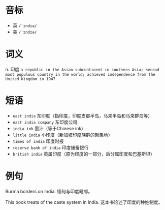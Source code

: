 # 音标

- 英 `/'ɪndɪə/`
- 美 `/'ɪndɪə/`

# 词义

n. 印度
`a republic in the Asian subcontinent in southern Asia; second most populous country in the world; achieved independence from the United Kingdom in 1947`

# 短语

- `east india` 东印度（指印度，印度支那半岛，马来半岛和马来群岛等）
- `east india company` 东印度公司
- `india ink` 墨汁（等于Chinese ink）
- `little india` 小印度（新加坡印度族群的聚集地）
- `times of india` 印度时报
- `reserve bank of india` 印度储备银行
- `british india` 英属印度（原为印度的一部分，后分属印度和巴基斯坦）

# 例句

Burma borders on India.
缅甸与印度毗邻。

This book treats of the caste system in India.
这本书论述了印度的种姓制度。


